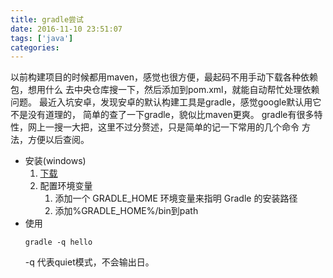 ```yaml
---
title: gradle尝试
date: 2016-11-10 23:51:07
tags: ['java']
categories:
---
```

以前构建项目的时候都用maven，感觉也很方便，最起码不用手动下载各种依赖包，想用什么
去中央仓库搜一下，然后添加到pom.xml，就能自动帮忙处理依赖问题。
最近入坑安卓，发现安卓的默认构建工具是gradle，感觉google默认用它不是没有道理的，
简单的查了一下gradle，貌似比maven更爽。
gradle有很多特性，网上一搜一大把，这里不过分赘述，只是简单的记一下常用的几个命令
方法，方便以后查阅。

* 安装(windows)
	1. [下载](https://gradle.org/gradle-download/)
	2. 配置环境变量
		1. 添加一个 GRADLE_HOME 环境变量来指明 Gradle 的安装路径
		2. 添加%GRADLE_HOME%/bin到path
* 使用
	```
	gradle -q hello
	```
	-q 代表quiet模式，不会输出日。



